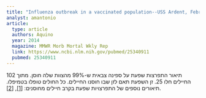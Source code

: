 ```yaml
---
title: "Influenza outbreak in a vaccinated population--USS Ardent, February 2014"
analyst: amantonio
article:
  type: article
  authors: Aquino
  year: 2014
  magazine: MMWR Morb Mortal Wkly Rep
  link: https://www.ncbi.nlm.nih.gov/pubmed/25340911
  pubmed: 25340911
---
```


תיאור התפרצות שפעת על ספינה צבאית ש-99% מהצוות שלה חוסן. מתוך 102 החיילים חלו 25. זן השפעת תאם לזן שבו חוסנו החיילים. כל החולים טופלו בטמיפלו.
תיאורים נוספים של התפרצויות שפעת בקרב חיילים מחוסנים: [[1]](https://www.ncbi.nlm.nih.gov/pmc/articles/PMC3855413/), [[2]](https://wwwnc.cdc.gov/eid/article/7/3/01-7320_article).
